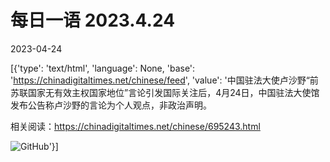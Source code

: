 # 每日一语 2023.4.24

2023-04-24

[{'type': 'text/html', 'language': None, 'base': 'https://chinadigitaltimes.net/chinese/feed', 'value': '中国驻法大使卢沙野“前苏联国家无有效主权国家地位”言论引发国际关注后，4月24日，中国驻法大使馆发布公告称卢沙野的言论为个人观点，非政治声明。

相关阅读：https://chinadigitaltimes.net/chinese/695243.html

![GitHub](https://chinadigitaltimes.net/chinese/files/2023/04/2023.4.24.jpg)'}]